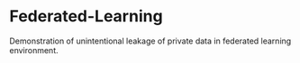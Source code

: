 # Federated-Learning
Demonstration of unintentional leakage of private data in federated learning environment.
